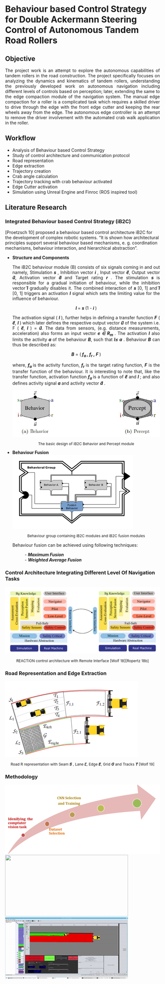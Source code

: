 # Behaviour based Control Strategy for Double Ackermann Steering Control of Autonomous Tandem Road Rollers



## Objective

<p align="justify">
The project work is an attempt to explore the autonomous capabilities of tandem rollers in the road construction. The project specifically focuses on analyzing the dynamics and
kinematics of tandem rollers, understanding the previously developed work on autonomous navigation including different levels of controls based on perception; later, extending
the same to the edge compaction module of the navigation system. The manual edge compaction for a roller is a complicated task which requires a skilled driver to drive through the edge with the front edge cutter and keeping the rear wheels away from the edge. The autonomous edge controller is an attempt to remove the driver involvement with the automated crab walk application in the roller.  </p>

## Workflow

<ul>
<li> Analysis of Behaviour based Control Strategy </li>
<li> Study of control architecture and communication protocol </li>
<li> Road representation </li>
<li> Edge extraction </li>
<li> Trajectory creation </li>
<li> Crab angle calculation </li>
<li> Trajectory tracking with crab behaviour activated </li>
<li> Edge Cutter activation </li>
<li> Simulation using Unreal Engine and Finroc (ROS inspired tool) </li>
</ul>

## Literature Research

### Integrated Behaviour based Control Strategy (iB2C)

[Proetzsch 10] proposed a behaviour based control architecture iB2C for the development of complex robotic systems. “It is shown how architectural principles support several behaviour based mechanisms, e. g. coordination mechanisms, behaviour interaction, and hierarchical abstraction”.

<ul>
  <li> <b> Structure and Components </b> </li>
  <p align="justify">
  The iB2C behaviour module (B) consists of six signals coming in and out namely, Stimulation <b><i>s </i> </b>, Inhibition vector <b><i>i </i> </b>, Input vector <b> <i>e</i>&#8407;</b>, Output vector <b> <i>u</i>&#8407;</b>, Activation vector <b> <i>a</i>&#8407;</b> and Target rating <b><i>r </i> </b>. The stimulation <b><i>s </i> </b> is responsible for a gradual initiation of behaviour, while the inhibition vector <b> <i>i</i>&#8407;</b> gradually disables it. The combined interaction of <b><i>s </i> </b> [0, 1] and <b> <i>i</i>&#8407;</b> [0, 1] triggers an activation <b><i>l </i> </b> signal which sets the limiting value for the influence of behaviour. </p>
  
  <p align="center"> <b><i>l </i> </b> = <b><i>s </i> </b> (1 - <b><i>i </i> </b>) </p>
  
 <p align="justify"> The activation signal ( <b><i>l </i> </b> ), further helps in defining a transfer function <b><i>F</i></b> ( <b> <i>e</i>&#8407;</b>,  <b><i>l </i> </b> ) which later defines the respective output vector <b> <i>u</i>&#8407;</b> of the system i.e. F </i></b> ( <b> <i>e</i>&#8407;</b>,  <b><i>l </i> </b> ) = <b> <i>u</i>&#8407;</b>. The data from sensors, (e.g. distance measurements, acceleration) also forms an input vector <b> <i> e &#8712; R<sub>m </sub> </i> </b>. The activation <b> <i>l</i></b> also limits the activity <b> <i>a </i></b>  of the behaviour <b> <i>B</i></b>, such that <b> <i>l&#8804; a </i></b> . Behaviour  <b> <i>B</i></b> can thus be described as:</p>
<p align="center">  <b><i>B</i></b> = (<b><i> f<sub>a </sub> , f<sub>r</sub> , F </b></i>)  </p> 
 
<p align="justify">
where, <b><i> f<sub>a </sub> </b></i> is the activity function,  <b><i> f<sub>r</sub> </b></i> is the target rating function,  <b><i> F</b></i> is the transfer function
of the behaviour. It is interesting to note that, like the transfer function, activation function  <b><i> f<sub>a </sub> </b></i> is a function of <b> <i>e</i>&#8407;</b> and <b><i>l </i> </b> ; and also defines activity signal <b><i>a</i> </b>  and activity vector <b> <i>a</i>&#8407;</b> . </p>
  
  <img src="https://github.com/ayadav10491/Portfolio/blob/master/images/ib2c_structure_.JPG?raw=true"> 
 <p align="center" style="font-size:12px"> The basic design of iB2C Behavior and Percept module  </p> 
  
<li> <b> Behaviour Fusion </b> </li>

  <img src="https://github.com/ayadav10491/Portfolio/blob/master/images/fusion.png?raw=true"> 
  <p align="center" style="font-size:12px"> Behaviour group containing iB2C modules and iB2C fusion modules  </p> 

  Behaviour fusion can be achieved using following techniques: 
  <dl>
  <dd>- <b> <i> Maximum Fusion </i> </b> </dd>
  <dd>- <b> <i> Weighted Average Fusion </i> </b> </dd>
  </dl>
</ul>


### Control Architecture Integrating Different Level Of Navigation Tasks 

<img src="https://github.com/ayadav10491/Portfolio/blob/master/images/architecture - Copy.png?raw=true" >
<p align="center" style="font-size:12px"> REACTiON control architecture with Remote Interface [Wolf 18][Ropertz 18b] </p> 

### Road Representation and Edge Extraction
<img src="https://github.com/ayadav10491/Portfolio/blob/master/images/road_representation.png?raw=true" >
<p align="center" style="font-size:12px"> Road R representation with Seam <b> <i>S</i>&#8407;</b> , Lane <b> <i>L</i>&#8407;</b>, Edge <b> <i>E</i>&#8407;</b>, Grid <b> <i>G</i>&#8407;</b> and Tracks <b> <i>T</i>&#8407;</b> [Wolf 19] </p> 

### Methodology

<img src="https://github.com/ayadav10491/Portfolio/blob/master/images/workflow.png?raw=true" >


<img src="https://github.com/ayadav10491/Portfolio/blob/master/images/robot_unreal.gif?raw=true" width="400" height="200">

<img src="https://github.com/ayadav10491/Portfolio/blob/master/images/robot_finroc.gif?raw=true"  width="400" height="200"/>
